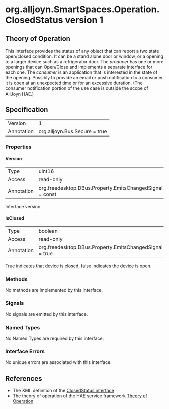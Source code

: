 # org.alljoyn.SmartSpaces.Operation.ClosedStatus version 1

## Theory of Operation


This interface provides the status of any object that can report a two state 
open/closed condition.  It can be a stand alone door or window, or a opening to
a larger device such as a refrigerator door.
The _producer_ has one or more openings that can Open/Close and implements a 
separate interface for each one.  The _consumer_ is an application that is 
interested in the state of the opening.  Possibly to provide an email or push 
notification to a consumer it is open at an unexpected time or for an excessive 
duration.  (The consumer notification portion of the use case is outside the 
scope of AllJoyn HAE.)

## Specification

|                       |                                                                       |
|-----------------------|-----------------------------------------------------------------------|
| Version               | 1                                                                     |
| Annotation            | org.alljoyn.Bus.Secure = true                                         |

### Properties

#### Version

|                   |                                                         |
|-------------------|---------------------------------------------------------|
| Type              | uint16                                                  |
| Access            | read-only                                               |
| Annotation        | org.freedesktop.DBus.Property.EmitsChangedSignal = const|

Interface version.

#### IsClosed

|                       |                                                                       |
|-----------------------|-----------------------------------------------------------------------|
| Type                  | boolean                                                               |
| Access                | read-only                                                             |
| Annotation            | org.freedesktop.DBus.Property.EmitsChangedSignal = true               |

True indicates that device is closed, false indicates the device is open.  

### Methods

No methods are implemented by this interface.

### Signals

No signals are emitted by this interface.

### Named Types

No Named Types are required by this interface.

### Interface Errors

No unique errors are associated with this interface.

## References

* The XML definition of the [ClosedStatus interface](ClosedStatus-v1.xml)
* The theory of operation of the HAE service framework [Theory of Operation](/org.alljoyn.SmartSpaces/theory-of-operation-v1)



